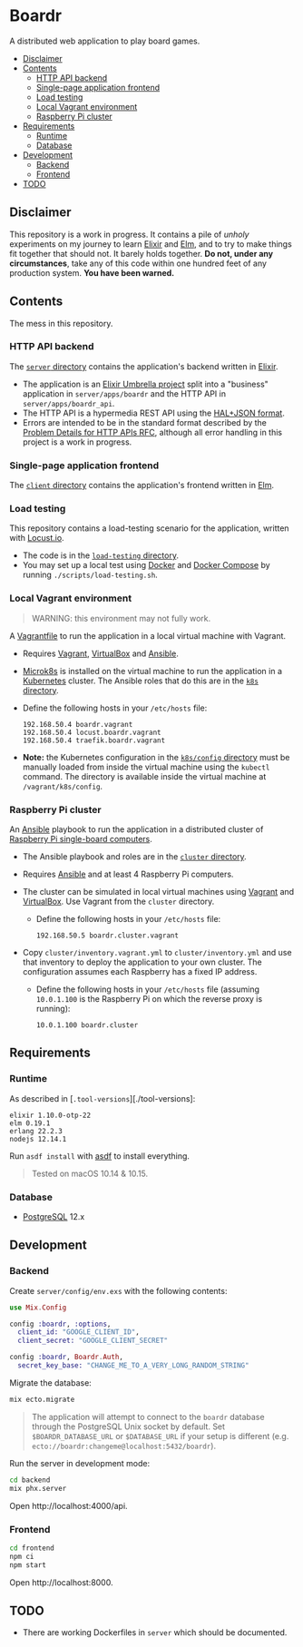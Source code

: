 # Boardr

A distributed web application to play board games.

<!-- START doctoc generated TOC please keep comment here to allow auto update -->
<!-- DON'T EDIT THIS SECTION, INSTEAD RE-RUN doctoc TO UPDATE -->


- [Disclaimer](#disclaimer)
- [Contents](#contents)
  - [HTTP API backend](#http-api-backend)
  - [Single-page application frontend](#single-page-application-frontend)
  - [Load testing](#load-testing)
  - [Local Vagrant environment](#local-vagrant-environment)
  - [Raspberry Pi cluster](#raspberry-pi-cluster)
- [Requirements](#requirements)
  - [Runtime](#runtime)
  - [Database](#database)
- [Development](#development)
  - [Backend](#backend)
  - [Frontend](#frontend)
- [TODO](#todo)

<!-- END doctoc generated TOC please keep comment here to allow auto update -->



## Disclaimer

This repository is a work in progress. It contains a pile of *unholy*
experiments on my journey to learn [Elixir][elixir] and [Elm][elm], and to try
to make things fit together that should not. It barely holds together. **Do not,
under any circumstances**, take any of this code within one hundred feet of any
production system. **You have been warned.**



## Contents

The mess in this repository.

### HTTP API backend

The [`server` directory](./server) contains the application's backend written in
[Elixir][elixir].

* The application is an [Elixir Umbrella project][elixir-umbrella] split into a
  "business" application in `server/apps/boardr` and the HTTP API in
  `server/apps/boardr_api`.
* The HTTP API is a hypermedia REST API using the [HAL+JSON format][hal].
* Errors are intended to be in the standard format described by the [Problem
  Details for HTTP APIs RFC][http-problem-details], although all error handling
  in this project is a work in progress.

### Single-page application frontend

The [`client` directory](./client) contains the application's frontend written
in [Elm][elm].

### Load testing

This repository contains a load-testing scenario for the application, written
with [Locust.io][locust].

* The code is in the [`load-testing` directory](./load-testing).
* You may set up a local test using [Docker][docker] and [Docker
  Compose][compose] by running `./scripts/load-testing.sh`.

### Local Vagrant environment

> WARNING: this environment may not fully work.

A [Vagrantfile][vagrantfile] to run the application in a local virtual machine
with Vagrant.

* Requires [Vagrant][vagrant], [VirtualBox][virtualbox] and [Ansible][ansible].
* [Microk8s][microk8s] is installed on the virtual machine to run the
  application in a [Kubernetes][k8s] cluster. The Ansible roles that do this are
  in the [`k8s` directory](./k8s).
* Define the following hosts in your `/etc/hosts` file:

      192.168.50.4 boardr.vagrant
      192.168.50.4 locust.boardr.vagrant
      192.168.50.4 traefik.boardr.vagrant
* **Note:** the Kubernetes configuration in the [`k8s/config`
  directory](./k8s/config) must be manually loaded from inside the virtual
  machine using the `kubectl` command. The directory is available inside the
  virtual machine at `/vagrant/k8s/config`.

### Raspberry Pi cluster

An [Ansible][ansible] playbook to run the application in a distributed cluster
of [Raspberry Pi single-board computers][rpi].

* The Ansible playbook and roles are in the [`cluster` directory](./cluster).
* Requires [Ansible][ansible] and at least 4 Raspberry Pi computers.
* The cluster can be simulated in local virtual machines using
  [Vagrant][vagrant] and [VirtualBox][virtualbox]. Use Vagrant from the
  `cluster` directory.

  * Define the following hosts in your `/etc/hosts` file:

        192.168.50.5 boardr.cluster.vagrant
* Copy `cluster/inventory.vagrant.yml` to `cluster/inventory.yml` and use that
  inventory to deploy the application to your own cluster. The configuration
  assumes each Raspberry has a fixed IP address.

  * Define the following hosts in your `/etc/hosts` file (assuming `10.0.1.100`
    is the Raspberry Pi on which the reverse proxy is running):

        10.0.1.100 boardr.cluster



## Requirements

### Runtime

As described in [`.tool-versions`][./tool-versions]:

```
elixir 1.10.0-otp-22
elm 0.19.1
erlang 22.2.3
nodejs 12.14.1
```

Run `asdf install` with [asdf][asdf] to install everything.

> Tested on macOS 10.14 & 10.15.

### Database

* [PostgreSQL][postgresql] 12.x



## Development

### Backend

Create `server/config/env.exs` with the following contents:

```elixir
use Mix.Config

config :boardr, :options,
  client_id: "GOOGLE_CLIENT_ID",
  client_secret: "GOOGLE_CLIENT_SECRET"

config :boardr, Boardr.Auth,
  secret_key_base: "CHANGE_ME_TO_A_VERY_LONG_RANDOM_STRING"
```

Migrate the database:

```bash
mix ecto.migrate
```

> The application will attempt to connect to the `boardr` database through the
> PostgreSQL Unix socket by default. Set `$BOARDR_DATABASE_URL` or
> `$DATABASE_URL` if your setup is different (e.g.
> `ecto://boardr:changeme@localhost:5432/boardr`).

Run the server in development mode:

```bash
cd backend
mix phx.server
```

Open http://localhost:4000/api.

### Frontend

```bash
cd frontend
npm ci
npm start
```

Open http://localhost:8000.



## TODO

* There are working Dockerfiles in `server` which should be documented.



[ansible]: https://www.ansible.com
[asdf]: https://asdf-vm.com
[compose]: https://docs.docker.com/compose/
[docker]: https://www.docker.com
[elixir]: https://elixir-lang.org
[elixir-umbrella]: https://elixir-lang.org/getting-started/mix-otp/dependencies-and-umbrella-projects.html
[elm]: https://elm-lang.org
[hal]: http://stateless.co/hal_specification.html
[http-problem-details]: https://tools.ietf.org/html/rfc7807
[k8s]: https://kubernetes.io
[locust]: https://locust.io
[microk8s]: https://microk8s.io
[postgresql]: https://www.postgresql.org
[rpi]: https://www.raspberrypi.org
[vagrant]: https://www.vagrantup.com
[vagrantfile]: https://www.vagrantup.com/docs/vagrantfile/
[virtualbox]: https://www.virtualbox.org
